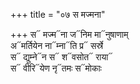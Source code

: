 +++
title = "०७ स मज्मना"

+++
स᳓ मज्म᳓ना ज᳓निम मा᳓नुषाणाम्  
अ᳓मर्तियेन ना᳓म्ना᳓ति प्र᳓ सर्स्रे  
स᳓ द्युम्ने᳓न स᳓ श᳓वसोत᳓ राया᳓  
स᳓ वीरि᳓येण नृ᳓तमः स᳓मोकाः